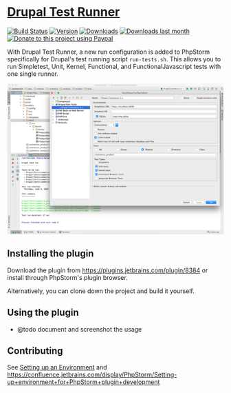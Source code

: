 [Drupal Test Runner][home]
==========================

[![Build Status](https://travis-ci.org/mglaman/intellij-drupal-run-tests.svg?branch=master)](https://travis-ci.org/mglaman/intellij-drupal-run-tests)
[![Version](http://phpstorm.espend.de/badge/8384/version)](https://plugins.jetbrains.com/plugin/8384)
[![Downloads](http://phpstorm.espend.de/badge/8384/downloads)](https://plugins.jetbrains.com/plugin/8384)
[![Downloads last month](http://phpstorm.espend.de/badge/8384/last-month)](https://plugins.jetbrains.com/plugin/8384)
[![Donate to this project using Paypal](https://img.shields.io/badge/paypal-donate-yellow.svg)](https://www.paypal.com/cgi-bin/webscr?cmd=_s-xclick&hosted_button_id=7ZZADR52MHP6L)

With Drupal Test Runner, a new run configuration is added to PhpStorm specifically for Drupal's test running script
`run-tests.sh`. This allows you to run Simpletest, Unit, Kernel, Functional, and FunctionalJavascript tests with one
 single runner.

![Run Configruation and output](docs/Run_Debug_Configurations.png)

## Installing the plugin

Download the plugin from https://plugins.jetbrains.com/plugin/8384 or install through PhpStorm's plugin browser.

Alternatively, you can clone down the project and build it yourself.

## Using the plugin

* @todo document and screenshot the usage

## Contributing

See [Setting up an Environment](https://github.com/mglaman/intellij-drupal-run-tests/wiki/Setting-up-IntelliJ-IDEA-CE-for-development) and https://confluence.jetbrains.com/display/PhpStorm/Setting-up+environment+for+PhpStorm+plugin+development


[home]: https://github.com/mglaman/intellij-drupal-run-tests
[glamanate]: https://glamanate.com

